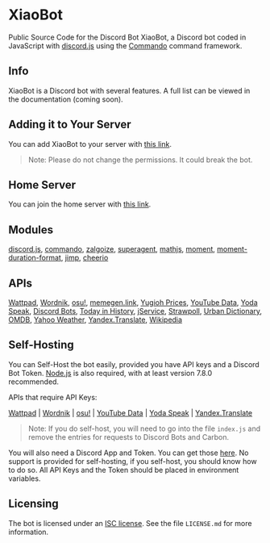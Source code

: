 # XiaoBot
Public Source Code for the Discord Bot XiaoBot, a Discord bot coded in JavaScript with [discord.js](https://discord.js.org/#/) using the [Commando](https://github.com/Gawdl3y/discord.js-commando) command framework.

## Info
XiaoBot is a Discord bot with several features. A full list can be viewed in the documentation (coming soon).

## Adding it to Your Server
You can add XiaoBot to your server with [this link](https://discordapp.com/oauth2/authorize?client_id=278305350804045834&scope=bot&permissions=1345846343). 

> Note: Please do not change the permissions. It could break the bot.

## Home Server
You can join the home server with [this link](https://discord.gg/fqQF8mc).

## Modules
[discord.js](https://discord.js.org/#/), [commando](https://github.com/Gawdl3y/discord.js-commando), [zalgoize](https://github.com/clux/zalgolize), [superagent](https://github.com/visionmedia/superagent), [mathjs](http://mathjs.org/), [moment](http://momentjs.com), [moment-duration-format](https://github.com/jsmreese/moment-duration-format), [jimp](https://github.com/oliver-moran/jimp), [cheerio](https://cheerio.js.org/)

## APIs
[Wattpad](https://developer.wattpad.com/docs/api), [Wordnik](http://developer.wordnik.com/docs.html), [osu!](https://osu.ppy.sh/p/api), [memegen.link](https://memegen.link/), [Yugioh Prices](http://docs.yugiohprices.apiary.io/#), [YouTube Data](https://developers.google.com/youtube/v3/), [Yoda Speak](https://market.mashape.com/ismaelc/yoda-speak), [Discord Bots](https://bots.discord.pw/api), [Today in History](http://history.muffinlabs.com/#api), [jService](http://jservice.io/), [Strawpoll](https://github.com/strawpoll/strawpoll/wiki/API), [Urban Dictionary](https://github.com/zdict/zdict/wiki/Urban-dictionary-API-documentation), [OMDB](http://www.omdbapi.com/), [Yahoo Weather](https://developer.yahoo.com/weather/), [Yandex.Translate](https://translate.yandex.com/developers), [Wikipedia](https://en.wikipedia.org/w/api.php)

## Self-Hosting
You can Self-Host the bot easily, provided you have API keys and a Discord Bot Token. [Node.js](https://nodejs.org/en/) is also required, with at least version 7.8.0 recommended.

APIs that require API Keys:

[Wattpad](https://developer.wattpad.com/docs/api) | [Wordnik](http://developer.wordnik.com/docs.html) | [osu!](https://osu.ppy.sh/p/api) | [YouTube Data](https://developers.google.com/youtube/v3/) | [Yoda Speak](https://market.mashape.com/ismaelc/yoda-speak) | [Yandex.Translate](https://translate.yandex.com/developers)

> Note: If you do self-host, you will need to go into the file `index.js` and remove the entries for requests to Discord Bots and Carbon.

You will also need a Discord App and Token. You can get those [here](https://discordapp.com/developers/applications). No support is provided for self-hosting, if you self-host, you should know how to do so. All API Keys and the Token should be placed in environment variables.

## Licensing
The bot is licensed under an [ISC license](https://opensource.org/licenses/ISC). See the file `LICENSE.md` for more information.
